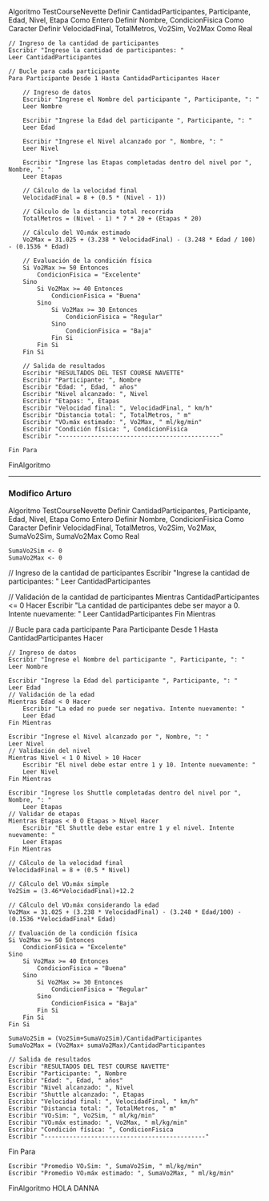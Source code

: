Algoritmo TestCourseNevette
    Definir CantidadParticipantes, Participante, Edad, Nivel, Etapa Como Entero
    Definir Nombre, CondicionFisica Como Caracter
    Definir VelocidadFinal, TotalMetros, Vo2Sim, Vo2Max Como Real
    

    // Ingreso de la cantidad de participantes
    Escribir "Ingrese la cantidad de participantes: "
    Leer CantidadParticipantes

    // Bucle para cada participante
    Para Participante Desde 1 Hasta CantidadParticipantes Hacer
        
        // Ingreso de datos
        Escribir "Ingrese el Nombre del participante ", Participante, ": "
        Leer Nombre

        Escribir "Ingrese la Edad del participante ", Participante, ": "
        Leer Edad

        Escribir "Ingrese el Nivel alcanzado por ", Nombre, ": "
        Leer Nivel

        Escribir "Ingrese las Etapas completadas dentro del nivel por ", Nombre, ": "
        Leer Etapas

        // Cálculo de la velocidad final
        VelocidadFinal = 8 + (0.5 * (Nivel - 1))

        // Cálculo de la distancia total recorrida
        TotalMetros = (Nivel - 1) * 7 * 20 + (Etapas * 20)

        // Cálculo del VO₂máx estimado
        Vo2Max = 31.025 + (3.238 * VelocidadFinal) - (3.248 * Edad / 100) - (0.1536 * Edad)

        // Evaluación de la condición física
        Si Vo2Max >= 50 Entonces
            CondicionFisica = "Excelente"
        Sino
            Si Vo2Max >= 40 Entonces
                CondicionFisica = "Buena"
            Sino
                Si Vo2Max >= 30 Entonces
                    CondicionFisica = "Regular"
                Sino
                    CondicionFisica = "Baja"
                Fin Si
            Fin Si
        Fin Si

        // Salida de resultados
        Escribir "RESULTADOS DEL TEST COURSE NAVETTE"
        Escribir "Participante: ", Nombre
        Escribir "Edad: ", Edad, " años"
        Escribir "Nivel alcanzado: ", Nivel
        Escribir "Etapas: ", Etapas
        Escribir "Velocidad final: ", VelocidadFinal, " km/h"
        Escribir "Distancia total: ", TotalMetros, " m"
        Escribir "VO₂máx estimado: ", Vo2Max, " ml/kg/min"
        Escribir "Condición física: ", CondicionFisica
        Escribir "---------------------------------------------"

    Fin Para

FinAlgoritmo





-----------------------------------------------------------------------------------------------------------------
### Modifico Arturo

Algoritmo TestCourseNevette
    Definir CantidadParticipantes, Participante, Edad, Nivel, Etapa Como Entero
    Definir Nombre, CondicionFisica Como Caracter
    Definir VelocidadFinal, TotalMetros, Vo2Sim, Vo2Max, SumaVo2Sim, SumaVo2Max Como Real

    SumaVo2Sim <- 0
    SumaVo2Max <- 0

// Ingreso de la cantidad de participantes
Escribir "Ingrese la cantidad de participantes: "
Leer CantidadParticipantes

// Validación de la cantidad de participantes
Mientras CantidadParticipantes <= 0 Hacer
    Escribir "La cantidad de participantes debe ser mayor a 0. Intente nuevamente: "
    Leer CantidadParticipantes
Fin Mientras

// Bucle para cada participante
Para Participante Desde 1 Hasta CantidadParticipantes Hacer
    
    // Ingreso de datos
    Escribir "Ingrese el Nombre del participante ", Participante, ": "
    Leer Nombre

    Escribir "Ingrese la Edad del participante ", Participante, ": "
    Leer Edad
    // Validación de la edad
    Mientras Edad < 0 Hacer
        Escribir "La edad no puede ser negativa. Intente nuevamente: "
        Leer Edad
    Fin Mientras

    Escribir "Ingrese el Nivel alcanzado por ", Nombre, ": "
    Leer Nivel
    // Validación del nivel
    Mientras Nivel < 1 O Nivel > 10 Hacer
        Escribir "El nivel debe estar entre 1 y 10. Intente nuevamente: "
        Leer Nivel
    Fin Mientras

    Escribir "Ingrese los Shuttle completadas dentro del nivel por ", Nombre, ": "
        Leer Etapas
    // Validar de etapas
    Mientras Etapas < 0 O Etapas > Nivel Hacer
        Escribir "El Shuttle debe estar entre 1 y el nivel. Intente nuevamente: "
        Leer Etapas
    Fin Mientras

    // Cálculo de la velocidad final
    VelocidadFinal = 8 + (0.5 * Nivel)

    // Cálculo del VO₂máx simple
    Vo2Sim = (3.46*VelocidadFinal)+12.2

    // Cálculo del VO₂máx considerando la edad
    Vo2Max = 31.025 + (3.238 * VelocidadFinal) - (3.248 * Edad/100) - (0.1536 *VelocidadFinal* Edad)

    // Evaluación de la condición física
    Si Vo2Max >= 50 Entonces
        CondicionFisica = "Excelente"
    Sino
        Si Vo2Max >= 40 Entonces
            CondicionFisica = "Buena"
        Sino
            Si Vo2Max >= 30 Entonces
                CondicionFisica = "Regular"
            Sino
                CondicionFisica = "Baja"
            Fin Si
        Fin Si
    Fin Si

    SumaVo2Sim = (Vo2Sim+SumaVo2Sim)/CantidadParticipantes 
    SumaVo2Max = (Vo2Max+ sumaVo2Max)/CantidadParticipantes
    
    // Salida de resultados
    Escribir "RESULTADOS DEL TEST COURSE NAVETTE"
    Escribir "Participante: ", Nombre
    Escribir "Edad: ", Edad, " años"
    Escribir "Nivel alcanzado: ", Nivel
    Escribir "Shuttle alcanzado: ", Etapas
    Escribir "Velocidad final: ", VelocidadFinal, " km/h"
    Escribir "Distancia total: ", TotalMetros, " m"
    Escribir "VO₂Sim: ", Vo2Sim, " ml/kg/min"
    Escribir "VO₂máx estimado: ", Vo2Max, " ml/kg/min"
    Escribir "Condición física: ", CondicionFisica
    Escribir "---------------------------------------------"

Fin Para

    Escribir "Promedio VO₂Sim: ", SumaVo2Sim, " ml/kg/min"
    Escribir "Promedio VO₂máx estimado: ", SumaVo2Max, " ml/kg/min"

FinAlgoritmo
HOLA DANNA

